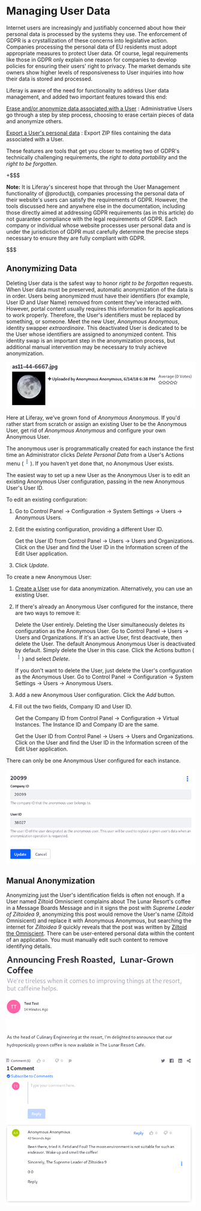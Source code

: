 # Managing User Data [](id=managing-user-data)

Internet users are increasingly and justifiably concerned about how their
personal data is processed by the systems they use. The enforcement of GDPR is
a crystallization of these concerns into legislative action. Companies
processing the personal data of EU residents must adopt appropriate measures to
protect User data. Of course, legal requirements like those in GDPR only explain
one reason for companies to develop policies for ensuring their users' right to
privacy. The market demands site owners show higher levels of responsiveness to
User inquiries into how their data is stored and processed.

Liferay is aware of the need for functionality to address User data management,
and added two important features toward this end:

[Erase and/or anonymize data associated with a User](/discover/deployment/-/knowledge_base/7-1/sanitizing-user-data)
: Administrative Users go through a step by step process, choosing to erase
certain pieces of data and anonymize others.

[Export a User's personal data](/discover/deployment/-/knowledge_base/7-1/exporting-user-data)
: Export ZIP files containing the data associated with a User.

These features are tools that get you closer to meeting two of GDPR's
technically challenging requirements, the _right to data portability_ and the
_right to be forgotten_.

+$$$

**Note:** It is Liferay's sincerest hope that through the User Management
functionality of @product@, companies processing the personal data of their
website's users can satisfy the requirements of GDPR. However, the tools
discussed here and anywhere else in the documentation, including those directly
aimed at addressing GDPR requirements (as in this article) do not guarantee
compliance with the legal requirements of GDPR. Each company or individual whose
website processes user personal data and is under the jurisdiction of GDPR must
carefully determine the precise steps necessary to ensure they are fully compliant
with GDPR.

$$$

## Anonymizing Data [](id=anonymizing-data)

Deleting User data is the safest way to honor _right to be forgotten_ requests.
When User data must be preserved, automatic anonymization of the data is in
order. Users being anonymized must have their identifiers (for example, User ID
and User Name) removed from content they've interacted with. However,
portal content usually requires this information for its applications to work
properly. Therefore, the User's identifiers must be replaced by something, or
someone. Meet the new User, *Anonymous Anonymous*, identity swapper
*extraordinaire*. This deactivated User is dedicated to be the User whose
identifiers are assigned to anonymized content. This identity swap is an
important step in the anonymization process, but additional manual intervention
may be necessary to truly achieve anonymization.

![Figure 1: Anonymized content is presented with the User Anonymous Anonymous's identifying information.](../../../images/users-anonymized-content.png)

Here at Liferay, we've grown fond of *Anonymous Anonymous*. If you'd rather
start from scratch or assign an existing User to be the Anonymous User, get rid
of *Anonymous Anonymous* and configure your own Anonymous User.

The anonymous user is programmatically created for each instance the first time
an Administrator clicks *Delete Personal Data* from a User's Actions menu
(![Actions](../../../images/icon-actions.png)). If you haven't yet done that, no
Anonymous User exists.

The easiest way to set up a new User as the Anonymous User is to edit an
existing Anonymous User configuration, passing in the new Anonymous User's User
ID. 

To edit an existing configuration:

1.  Go to Control Panel &rarr; Configuration &rarr; System Settings &rarr; Users
    &rarr; Anonymous Users.

2.  Edit the existing configuration, providing a different User ID.

    Get the User ID from Control Panel &rarr; Users &rarr; Users and
    Organizations. Click on the User and find the User ID in the Information
    screen of the Edit User application.

3.  Click *Update*.

To create a new Anonymous User:

1.  [Create a User](/discover/portal/-/knowledge_base/7-1/adding-editing-and-deleting-users#adding-users)
    use for data anonymization. Alternatively, you can use an
    existing User.

2.  If there's already an Anonymous User configured for the instance, there are
    two ways to remove it: 
 
    Delete the User entirely. Deleting the User simultaneously deletes its
    configuration as the Anonymous User. Go to Control Panel &rarr; Users &rarr;
    Users and Organizations. If it's an active User, first deactivate, then
    delete the User. The default Anonymous Anonymous User is deactivated by
    default. Simply delete the User in this case. Click the Actions button
    (![Actions](../../../images/icon-actions.png)) and select *Delete*.

    If you don't want to delete the User, just delete the User's configuration
    as the Anonymous User. Go to Control Panel &rarr; Configuration &rarr;
    System Settings &rarr; Users &rarr; Anonymous Users.

3.  Add a new Anonymous User configuration. Click the *Add* button.

4.  Fill out the two fields, Company ID and User ID. 

    Get the Company ID from Control Panel &rarr; Configuration &rarr; Virtual
    Instances. The Instance ID and Company ID are the same.

    Get the User ID from Control Panel &rarr; Users &rarr; Users and
    Organizations. Click on the User and find the User ID in the Information
    screen of the Edit User application.

There can only be one Anonymous User configured for each instance.

![Figure 2: Assign your own Anonymous User from Control Panel &rarr; Configuration &rarr; System Settings &rarr; Users &rarr; Anonymous User.](../../../images/users-anonymous-config.png)

## Manual Anonymization [](id=manual-anonymization)

Anonymizing just the User's identification fields is often not enough. If a User
named Ziltoid Omniscient complains about The Lunar Resort's coffee in a Message
Boards Message and in it signs the post with _Supreme Leader of Ziltoidea 9_,
anonymizing this post would remove the User's name (Ziltoid Omnisicent) and
replace it with Anonymous Anonymous, but searching the internet for _Ziltoidea
9_ quickly reveals that the post was written by 
[Ziltoid the Omniscient](https://en.wikipedia.org/wiki/Ziltoid_the_Omniscient).
There can be user-entered personal data within the content of an application.
You must manually edit such content to remove identifying details. 

![Figure 3: Even though this Message Boards Message (a comment on a blog post in this case) is anonymized, it should be edited to remove User Associated Data from the content of the message.](../../../images/users-partial-anonymization.png)

